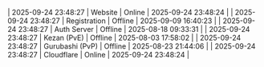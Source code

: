 | 2025-09-24 23:48:27 | Website | Online | 2025-09-24 23:48:24 |
| 2025-09-24 23:48:27 | Registration | Offline | 2025-09-09 16:40:23 |
| 2025-09-24 23:48:27 | Auth Server | Offline | 2025-08-18 09:33:31 |
| 2025-09-24 23:48:27 | Kezan (PvE) | Offline | 2025-08-03 17:58:02 |
| 2025-09-24 23:48:27 | Gurubashi (PvP) | Offline | 2025-08-23 21:44:06 |
| 2025-09-24 23:48:27 | Cloudflare | Online | 2025-09-24 23:48:24 |
